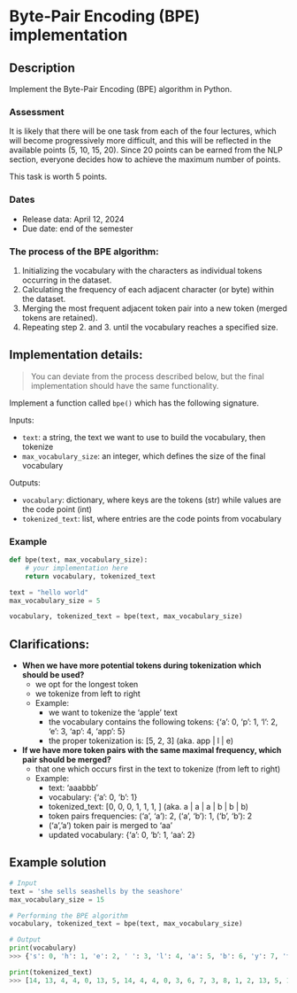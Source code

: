 # Byte-Pair Encoding (BPE) implementation

## Description

Implement the Byte-Pair Encoding (BPE) algorithm in Python.

### Assessment

It is likely that there will be one task from each of the four lectures,
which will become progressively more difficult, and this will be reflected in the available points (5, 10, 15, 20).
Since 20 points can be earned from the NLP section, everyone decides how to achieve the maximum number of points.

This task is worth 5 points.

### Dates

* Release data: April 12, 2024
* Due date: end of the semester

### The process of the BPE algorithm:

1. Initializing the vocabulary with the characters as individual tokens occurring in the dataset.
2. Calculating the frequency of each adjacent character (or byte) within the dataset.
3. Merging the most frequent adjacent token pair into a new token (merged tokens are retained).
4. Repeating step 2. and 3. until the vocabulary reaches a specified size.

## Implementation details:

> You can deviate from the process described below, but the final implementation should have the same functionality.

Implement a function called `bpe()` which has the following signature.

Inputs:
* `text`: a string, the text we want to use to build the vocabulary, then tokenize
* `max_vocabulary_size`: an integer, which defines the size of the final vocabulary

Outputs:
* `vocabulary`: dictionary, where keys are the tokens (str) while values are the code point (int)
* `tokenized_text`: list, where entries are the code points from vocabulary

### Example

```python
def bpe(text, max_vocabulary_size):
    # your implementation here
    return vocabulary, tokenized_text

text = "hello world"
max_vocabulary_size = 5

vocabulary, tokenized_text = bpe(text, max_vocabulary_size)
```

## Clarifications:

* **When we have more potential tokens during tokenization which should be used?**
  * we opt for the longest token
  * we tokenize from left to right
  * Example:
    * we want to tokenize the ‘apple’ text
    * the vocabulary contains the following tokens: {‘a’: 0, ‘p’: 1, ‘l’: 2, ‘e’: 3, ‘ap’: 4, ‘app’: 5}
    * the proper tokenization is: [5, 2, 3] (aka. app | l | e)
* **If we have more token pairs with the same maximal frequency, which pair should be merged?**
  * that one which occurs first in the text to tokenize (from left to right)
  * Example:
    * text: ‘aaabbb’
    * vocabulary: {‘a’: 0, ‘b’: 1}
    * tokenized_text: [0, 0, 0, 1, 1, 1, ] (aka. a | a | a | b | b | b)
    * token pairs frequencies: (‘a’, ‘a’): 2, (‘a’, ‘b’): 1, (‘b’, ‘b’): 2
    * (‘a’,’a’) token pair is merged to ‘aa’
    * updated vocabulary: {‘a’: 0, ‘b’: 1, ‘aa’: 2}


## Example solution

```python
# Input
text = 'she sells seashells by the seashore'
max_vocabulary_size = 15

# Performing the BPE algorithm
vocabulary, tokenized_text = bpe(text, max_vocabulary_size)

# Output
print(vocabulary)
>>> {'s': 0, 'h': 1, 'e': 2, ' ': 3, 'l': 4, 'a': 5, 'b': 6, 'y': 7, 't': 8, 'o': 9, 'r': 10, 'sh': 11, ' s': 12, ' se': 13, 'she': 14}

print(tokenized_text)
>>> [14, 13, 4, 4, 0, 13, 5, 14, 4, 4, 0, 3, 6, 7, 3, 8, 1, 2, 13, 5, 11, 9, 10, 2]
```
